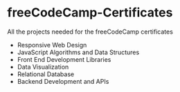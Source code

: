 # freeCodeCamp-Certificates

All the projects needed for the freeCodeCamp certificates

- Responsive Web Design
- JavaScript Algorithms and Data Structures
- Front End Development Libraries
- Data Visualization
- Relational Database
- Backend Development and APIs
